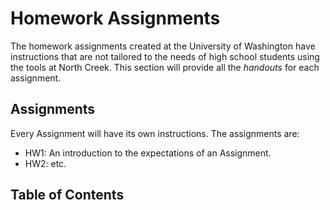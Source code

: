 # <i class="fas fa-book fa-fw"></i> Homework Assignments

The homework assignments created at the University of Washington have instructions that are not tailored to the needs
of high school students using the tools at North Creek. This section will provide all the _handouts_ for each assignment.

## Assignments

Every Assignment will have its own instructions. The assignments are:

- HW1: An introduction to the expectations of an Assignment.
- HW2: etc.

## Table of Contents

```{tableofcontents}

```
